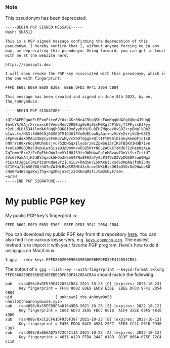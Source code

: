 ### Note

This pseudonym has been deprecated.

```txt
-----BEGIN PGP SIGNED MESSAGE-----
Hash: SHA512

This is a PGP signed message confirming the deprecation of this
pseudonym. I hereby confirm that I, without anyone forcing me in any
way, am deprecating this pseudonym. Going forward, you can get in touch
with me at the website here:

https://samsapti.dev

I will soon revoke the PGP key associated with this pseudonym, which is
the one with fingerprint:

FFFD 8602 E0E9 E6D9 E30E  EBEE DFD3 9F41 2054 CB84

This message has been created and signed on June 8th 2022, by me,
the_4n0nym0u53.

-----BEGIN PGP SIGNATURE-----

iQIzBAEBCgAdFiEExmFtcy6V+8xsGKz0Ne4J9UgQSbsFAmKgqNUACgkQNe4J9UgQ
SbvUYA/6AjrXrrnxxsE4VewzMeqVQR0Eag0oHyELcM0Xgl4P1NsjTtPFyrxEJFyy
r2zULdLUiS34ilndAKfUqQh8QK8fOm6yyhYH/Gu3EHZMqoeVUvG9Z++pONplVOb2
b1wvLfm/NSXtkW00C0j6GSEQTM1Q361PVe0UELowHyAar+uzVcYe2s+jVdQ+G8I5
zPpPwLddXOMAa23BZcy2FmRp7wMy/cX9DfdpgS+QltIFtWShlDiGkyKemQFjcIs0
nNVrYs08kr6o2ARUhmbsjvuF52DHSqxIlyobrzwiZpwSGI2rIKSTB5KXIHUB7ivn
tvuCa0RG03bq7dvpULwXGisaOJpOmmn/w6SB5NtrN6LzAOk6TqKd67IzHep0zALW
7qTemmfBrx2/EeFgEkhOWoIoeVY1N0J39ts9WMdwwEp1nM8vaw7OnViSsrZrttUT
3Vx629akA4jH2dBYJqxok5HQaJk5eS4PNu8F82bYy9LP3T9cD2VpDG5DPswW9Mgz
riExAtJggLclMLPzz8PKNae8YZjCniLV+hAdSHcI5WAX6tJxsdSOMDAa3fOhiJMy
G71PXu/1ebSEZ0O/h8TeZWIHrRvXSMZHI43sSrovIWXLBssDHIwU50rOdDHwbeS8
JHnBPw4W73gaKwjfhg+ng2KGjozejzZdKEnqMaTi/GmDmDyF/z0=
=a/sH
-----END PGP SIGNATURE-----
```


# My public PGP key

My public PGP key's fingerprint is:

```
FFFD 8602 E0E9 E6D9 E30E  EBEE DFD3 9F41 2054 CB84
```

You can download my public PGP key from this repository [here](https://raw.githubusercontent.com/theanonymousexyz/pgp-public-key/main/pgp.asc). You can also find it on various keyservers, e.g. [`keys.openpgp.org`](https://keys.openpgp.org/vks/v1/by-fingerprint/FFFD8602E0E9E6D9E30EEBEEDFD39F412054CB84). The easiest method is to import it with your favorite PGP program. Here's how to do it using `gpg` on Mac/Linux:

```
$ gpg --recv-keys FFFD8602E0E9E6D9E30EEBEEDFD39F412054CB84
```

The output of `$ gpg --list-key --with-fingerprint --keyid-format 0xlong FFFD8602E0E9E6D9E30EEBEEDFD39F412054CB84` should match the following:

```
pub   rsa4096/0xDFD39F412054CB84 2021-10-23 [C] [expires: 2023-10-23]
      Key fingerprint = FFFD 8602 E0E9 E6D9 E30E  EBEE DFD3 9F41 2054 CB84
uid                   [ unknown] the_4n0nym0u53 <hello@theanonymouse.xyz>
sub   rsa4096/0x35EE09F5481049BB 2021-10-23 [S] [expires: 2022-10-12]
      Key fingerprint = C661 6D73 2E95 FBCC 6C18  ACF4 35EE 09F5 4810 49BB
sub   rsa4096/0xCC2CF61DF936F387 2021-10-23 [E] [expires: 2022-10-12]
      Key fingerprint = E456 FDDA 64C0 498A 25F7  5ED8 CC2C F61D F936 F387
sub   rsa4096/0x066A075F72C4C11A 2021-10-23 [A] [expires: 2022-10-12]
      Key fingerprint = 4631 A129 FFDA 244C 018D  B13F 066A 075F 72C4 C11A
```

